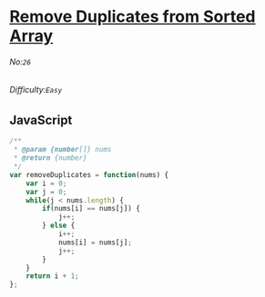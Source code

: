 # [Remove Duplicates from Sorted Array](https://leetcode.com/problems/remove-duplicates-from-sorted-array/)
###### No:`26`
###### Difficulty:`Easy`
## JavaScript

```javascript
/**
 * @param {number[]} nums
 * @return {number}
 */
var removeDuplicates = function(nums) {
    var i = 0;
    var j = 0;
    while(j < nums.length) {
        if(nums[i] == nums[j]) {
            j++;
        } else {
            i++;
            nums[i] = nums[j];
            j++;
        }
    }
    return i + 1;
};
```
